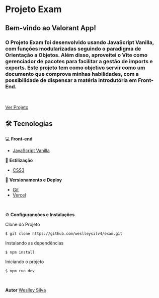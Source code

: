 # Projeto Exam
## Bem-vindo ao Valorant App!

### O Projeto Exam foi desenvolvido usando JavaScript Vanilla, com funções modularizadas seguindo o paradigma de Orientação a Objetos. Além disso, aproveitei o Vite como gerenciador de pacotes para facilitar a gestão de imports e exports. Este projeto tem como objetivo servir como um documento que comprova minhas habilidades, com a possibilidade de dispensar a matéria introdutória em Front-End.

<br/>

[Ver Projeto](https://exam-weslleysilv4.vercel.app/)

## 🛠️ Tecnologias

💻 **Front-end**
- [JavaScript Vanilla]([https://nextjs.org](https://developer.mozilla.org/pt-BR/docs/Learn/JavaScript))

🎨 **Estilização**
- [CSS3]([https://tailwindcss.com/docs/installation](https://developer.mozilla.org/pt-BR/docs/Web/CSS))

🔋 **Versionamento e Deploy**
- [Git](https://git-scm.com)
- [Vercel](https://vercel.com/)

<br>

⚙️ **Configuranções e Instalações**

Clone do Projeto

    $ git clone https://github.com/weslleysilv4/exam.git

Instalando as dependências

    $ npm install

Iniciando o projeto

    $ npm run dev

<br>

**Autor**
[Weslley Silva](https://www.linkedin.com/in/silvaweslley/)
